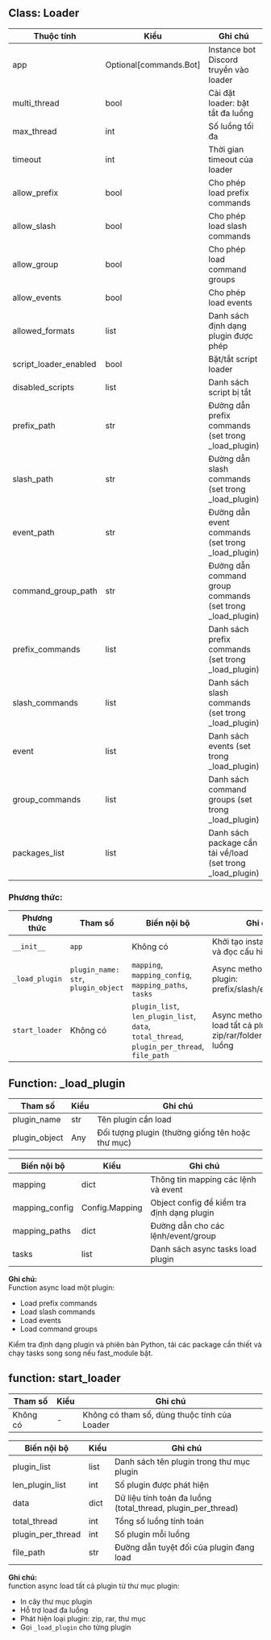 ## Class: Loader

| Thuộc tính | Kiểu | Ghi chú |
|-----------|------|---------|
| app | Optional[commands.Bot] | Instance bot Discord truyền vào loader |
| multi_thread | bool | Cài đặt loader: bật tắt đa luồng |
| max_thread | int | Số luồng tối đa |
| timeout | int | Thời gian timeout của loader |
| allow_prefix | bool | Cho phép load prefix commands |
| allow_slash | bool | Cho phép load slash commands |
| allow_group | bool | Cho phép load command groups |
| allow_events | bool | Cho phép load events |
| allowed_formats | list | Danh sách định dạng plugin được phép |
| script_loader_enabled | bool | Bật/tắt script loader |
| disabled_scripts | list | Danh sách script bị tắt |
| prefix_path | str | Đường dẫn prefix commands (set trong _load_plugin) |
| slash_path | str | Đường dẫn slash commands (set trong _load_plugin) |
| event_path | str | Đường dẫn event commands (set trong _load_plugin) |
| command_group_path | str | Đường dẫn command group commands (set trong _load_plugin) |
| prefix_commands | list | Danh sách prefix commands (set trong _load_plugin) |
| slash_commands | list | Danh sách slash commands (set trong _load_plugin) |
| event | list | Danh sách events (set trong _load_plugin) |
| group_commands | list | Danh sách command groups (set trong _load_plugin) |
| packages_list | list | Danh sách package cần tải về/load (set trong _load_plugin) |

### Phương thức:

| Phương thức | Tham số | Biến nội bộ | Ghi chú |
|-------------|---------|------------|---------|
| `__init__` | `app` | Không có | Khởi tạo instance loader và đọc cấu hình từ Config |
| `_load_plugin` | `plugin_name: str`, `plugin_object` | `mapping`, `mapping_config`, `mapping_paths`, `tasks` | Async method load một plugin: prefix/slash/events/group |
| `start_loader` | Không có | `plugin_list`, `len_plugin_list`, `data`, `total_thread`, `plugin_per_thread`, `file_path` | Async method bắt đầu load tất cả plugin, xử lý zip/rar/folder, hỗ trợ đa luồng |

## Function: _load_plugin

| Tham số | Kiểu | Ghi chú |
|---------|------|---------|
| plugin_name | str | Tên plugin cần load |
| plugin_object | Any | Đối tượng plugin (thường giống tên hoặc thư mục) |

| Biến nội bộ | Kiểu | Ghi chú |
|------------|------|---------|
| mapping | dict | Thông tin mapping các lệnh và event |
| mapping_config | Config.Mapping | Object config để kiểm tra định dạng plugin |
| mapping_paths | dict | Đường dẫn cho các lệnh/event/group |
| tasks | list | Danh sách async tasks load plugin |

**Ghi chú:**  
Function async load một plugin:  
- Load prefix commands  
- Load slash commands  
- Load events  
- Load command groups  

Kiểm tra định dạng plugin và phiên bản Python, tải các package cần thiết và chạy tasks song song nếu fast_module bật.


## function: start_loader

| Tham số | Kiểu | Ghi chú |
|---------|------|---------|
| Không có | - | Không có tham số, dùng thuộc tính của Loader |

| Biến nội bộ | Kiểu | Ghi chú |
|------------|------|---------|
| plugin_list | list | Danh sách tên plugin trong thư mục plugin |
| len_plugin_list | int | Số plugin được phát hiện |
| data | dict | Dữ liệu tính toán đa luồng (total_thread, plugin_per_thread) |
| total_thread | int | Tổng số luồng tính toán |
| plugin_per_thread | int | Số plugin mỗi luồng |
| file_path | str | Đường dẫn tuyệt đối của plugin đang load |

**Ghi chú:**  
function async load tất cả plugin từ thư mục plugin:  
- In cây thư mục plugin  
- Hỗ trợ load đa luồng  
- Phát hiện loại plugin: zip, rar, thư mục  
- Gọi `_load_plugin` cho từng plugin
